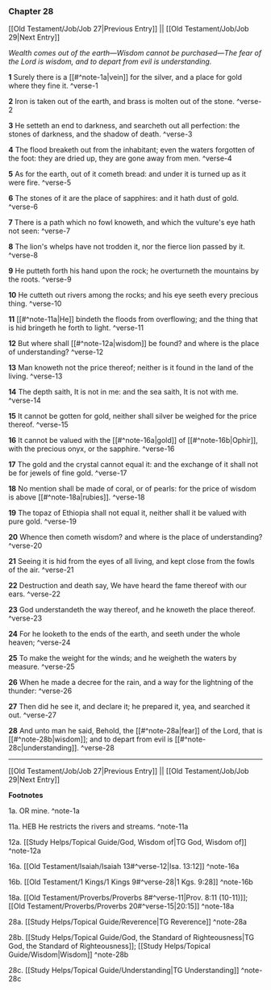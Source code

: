 ### Chapter 28

[[Old Testament/Job/Job 27|Previous Entry]]  ||  [[Old Testament/Job/Job 29|Next Entry]]

*Wealth comes out of the earth—Wisdom cannot be purchased—The fear of the Lord is wisdom, and to depart from evil is understanding.*

**1**  Surely there is a [[#^note-1a|vein]] for the silver, and a place for gold where they fine it. ^verse-1

**2**  Iron is taken out of the earth, and brass is molten out of the stone. ^verse-2

**3**  He setteth an end to darkness, and searcheth out all perfection: the stones of darkness, and the shadow of death. ^verse-3

**4**  The flood breaketh out from the inhabitant; even the waters forgotten of the foot: they are dried up, they are gone away from men. ^verse-4

**5**  As for the earth, out of it cometh bread: and under it is turned up as it were fire. ^verse-5

**6**  The stones of it are the place of sapphires: and it hath dust of gold. ^verse-6

**7**  There is a path which no fowl knoweth, and which the vulture's eye hath not seen: ^verse-7

**8**  The lion's whelps have not trodden it, nor the fierce lion passed by it. ^verse-8

**9**  He putteth forth his hand upon the rock; he overturneth the mountains by the roots. ^verse-9

**10**  He cutteth out rivers among the rocks; and his eye seeth every precious thing. ^verse-10

**11**  [[#^note-11a|He]] bindeth the floods from overflowing; and the thing that is hid bringeth he forth to light. ^verse-11

**12**  But where shall [[#^note-12a|wisdom]] be found? and where is the place of understanding? ^verse-12

**13**  Man knoweth not the price thereof; neither is it found in the land of the living. ^verse-13

**14**  The depth saith, It is not in me: and the sea saith, It is not with me. ^verse-14

**15**  It cannot be gotten for gold, neither shall silver be weighed for the price thereof. ^verse-15

**16**  It cannot be valued with the [[#^note-16a|gold]] of [[#^note-16b|Ophir]], with the precious onyx, or the sapphire. ^verse-16

**17**  The gold and the crystal cannot equal it: and the exchange of it shall not be for jewels of fine gold. ^verse-17

**18**  No mention shall be made of coral, or of pearls: for the price of wisdom is above [[#^note-18a|rubies]]. ^verse-18

**19**  The topaz of Ethiopia shall not equal it, neither shall it be valued with pure gold. ^verse-19

**20**  Whence then cometh wisdom? and where is the place of understanding? ^verse-20

**21**  Seeing it is hid from the eyes of all living, and kept close from the fowls of the air. ^verse-21

**22**  Destruction and death say, We have heard the fame thereof with our ears. ^verse-22

**23**  God understandeth the way thereof, and he knoweth the place thereof. ^verse-23

**24**  For he looketh to the ends of the earth, and seeth under the whole heaven; ^verse-24

**25**  To make the weight for the winds; and he weigheth the waters by measure. ^verse-25

**26**  When he made a decree for the rain, and a way for the lightning of the thunder: ^verse-26

**27**  Then did he see it, and declare it; he prepared it, yea, and searched it out. ^verse-27

**28**  And unto man he said, Behold, the [[#^note-28a|fear]] of the Lord, that is [[#^note-28b|wisdom]]; and to depart from evil is [[#^note-28c|understanding]]. ^verse-28


---
[[Old Testament/Job/Job 27|Previous Entry]]  ||  [[Old Testament/Job/Job 29|Next Entry]]


**Footnotes**


1a. OR mine. ^note-1a

11a. HEB He restricts the rivers and streams. ^note-11a

12a. [[Study Helps/Topical Guide/God, Wisdom of|TG God, Wisdom of]] ^note-12a

16a. [[Old Testament/Isaiah/Isaiah 13#^verse-12|Isa. 13:12]] ^note-16a

16b. [[Old Testament/1 Kings/1 Kings 9#^verse-28|1 Kgs. 9:28]] ^note-16b

18a. [[Old Testament/Proverbs/Proverbs 8#^verse-11|Prov. 8:11 (10-11)]]; [[Old Testament/Proverbs/Proverbs 20#^verse-15|20:15]] ^note-18a

28a. [[Study Helps/Topical Guide/Reverence|TG Reverence]] ^note-28a

28b. [[Study Helps/Topical Guide/God, the Standard of Righteousness|TG God, the Standard of Righteousness]]; [[Study Helps/Topical Guide/Wisdom|Wisdom]] ^note-28b

28c. [[Study Helps/Topical Guide/Understanding|TG Understanding]] ^note-28c